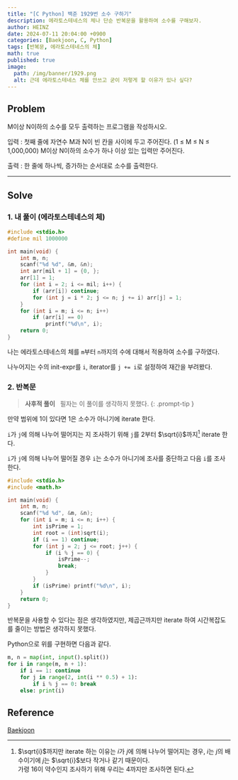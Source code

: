 ```yaml
---
title: "[C Python] 백준 1929번 소수 구하기"
description: 에라토스테네스의 체나 단순 반복문을 활용하여 소수를 구해보자.
author: HEINZ
date: 2024-07-11 20:04:00 +0900
categories: [Baekjoon, C, Python]
tags: [반복문, 에라토스테네스의 체]
math: true
published: true
image:
  path: /img/banner/1929.png
  alt: 근데 에라토스테네스 체를 안쓰고 굳이 저렇게 할 이유가 있나 싶다?
---
```


[Baekjoon]: https://www.acmicpc.net/problem/1929

## Problem

M이상 N이하의 소수를 모두 출력하는 프로그램을 작성하시오.

입력
: 첫째 줄에 자연수 M과 N이 빈 칸을 사이에 두고 주어진다. (1 ≤ M ≤ N ≤ 1,000,000) M이상 N이하의 소수가 하나 이상 있는 입력만 주어진다.

출력
: 한 줄에 하나씩, 증가하는 순서대로 소수를 출력한다.

---

## Solve

### 1. 내 풀이 (에라토스테네스의 체)
```c
#include <stdio.h>
#define mil 1000000

int main(void) {
    int m, n;
    scanf("%d %d", &m, &n);
    int arr[mil + 1] = {0, };
    arr[1] = 1;
    for (int i = 2; i <= mil; i++) {
        if (arr[i]) continue;
        for (int j = i * 2; j <= n; j += i) arr[j] = 1;
    }
    for (int i = m; i <= n; i++)
        if (arr[i] == 0)
            printf("%d\n", i);
    return 0;
}
```

나는 에라토스테네스의 체를 `m`부터 `n`까지의 수에 대해서 적용하여 소수를 구하였다.

나누어지는 수의 init-expr를 `i`, iterator를 `j += i`로 설정하여 재간을 부려봤다.

### 2. 반복문

<!-- markdownlint-capture -->
<!-- markdownlint-disable -->
> **사후적 풀이** &nbsp; 필자는 이 풀이를 생각하지 못했다.
{: .prompt-tip }
<!-- markdownlint-restore -->

만약 범위에 1이 있다면 1은 소수가 아니기에 iterate 한다.

`i`가 `j`에 의해 나누어 떨어지는 지 조사하기 위해 `j`를 $2$부터 $\sqrt{i}$까지[^note] iterate 한다.

`i`가 `j`에 의해 나누어 떨어질 경우 `i`는 소수가 아니기에 조사를 중단하고 다음 `i`를 조사한다.

```c
#include <stdio.h>
#include <math.h>

int main(void) {
    int m, n;
    scanf("%d %d", &m, &n);
    for (int i = m; i <= n; i++) {
        int isPrime = 1;
        int root = (int)sqrt(i);
        if (i == 1) continue;
        for (int j = 2; j <= root; j++) {
            if (i % j == 0) {
                isPrime--;
                break;
            }
        }
        if (isPrime) printf("%d\n", i);
    }
    return 0;
}
```

반복문을 사용할 수 있다는 점은 생각하였지만, 제곱근까지만 iterate 하여 시간복잡도를 줄이는 방법은 생각하지 못했다.

Python으로 위를 구현하면 다음과 같다.

```python
m, n = map(int, input().split())
for i in range(m, n + 1):
    if i == 1: continue
    for j in range(2, int(i ** 0.5) + 1):
        if i % j == 0: break
    else: print(i)
```

## Reference

[Baekjoon]

[^note]: $\sqrt{i}$까지만 iterate 하는 이유는 $i$가 $j$에 의해 나누어 떨어지는 경우, $i$는 $j$의 배수이기에 $j$는 $\sqrt{i}$보다 작거나 같기 때문이다.<br/>가령 $16$이 약수인지 조사하기 위해 우리는 $4$까지만 조사하면 된다.
